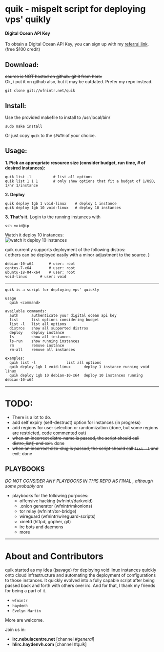 # quik - mispelt script for deploying vps' quikly

#### Digital Ocean API Key
To obtain a Digital Ocean API Key, you can sign up with my [referral link](https://m.do.co/c/c5ace8d7755e). (free $100 credit)

## Download:
~~source is NOT hosted on github. git it from here:~~  
Ok, i put it on github also, but it may be outdated. Prefer my repo instead.
```
git clone git://wfnintr.net/quik 
```

## Install:
Use the provided makefile to install to /usr/local/bin/ 
```
sudo make install
```
Or just copy `quik` to the `$PATH` of your choice.   

## Usage:
**1. Pick an appropriate resource size (consider budget, run time, # of desired instances):**
```
quik list -l          # list all options
quik list 1 1 1       # only show options that fit a budget of 1/USD, 1/hr 1/instance
```

**2. Deploy**
```
quik deploy 1gb 1 void-linux	# deploy 1 instance 
quik deploy 1gb 10 void-linux	# deploy 10 instances
```

**3. That's it.** Login to the running instances with  
```
ssh void@ip
```

Watch it deploy 10 instances:  
![watch it deploy 10 instances](http://wfnintr.net/images/quik_demo_short.gif)

quik currently supports deployment of the following distros:  
( others can be deployed easily with a minor adjustment to the source. )
```
debian-10-x64		# user: root
centos-7-x64		# user: root
ubuntu-18-04-x64	# user: root
void-linux		# user: void
```

---

```
quik is a script for deploying vps' quickly

usage
  quik <command>

available commands:
  auth		authenticate your digital ocean api key
  list		list options considering budget
  list -l	list all options
  distros	show all supported distros
  deploy	deploy instance
  ls		show all instances
  ls-run	show running instances
  rm		remove instance
  rm-all	remove all instances

examples:
  quik list -l				list all options
  quik deploy 1gb 1 void-linux		deploy 1 instance running void linux
  quik deploy 1gb 10 debian-10-x64	deploy 10 instances running debian-10-x64
```

---


# TODO:
- There is a lot to do.
- add self expiry (self-destruct) option for instances (in progress) 
- add regions for user selection or randomization (done, but some regions are restricted, code commented out)
- ~~when an incorrect distro-name is passed, the script should call distro_list() and exit.~~ done
- ~~when an incorrect size-slug is passed, the script should call `list -l` and exit.~~ done

## PLAYBOOKS
*DO NOT CONSIDER ANY PLAYBOOKS IN THIS REPO AS FINAL , although some probably are*
- playbooks for the following purposes:
	- offensive hacking (wfnintr/darkvoid) 
	- .onion generator (wfnintr/mkonions)
	- tor relay (wfnintr/tor-bridge)
	- wireguard (wfnintr/wireguard-scripts)
	- xinetd (httpd, gopher, git)
	- irc bots and daemons 
	- more


---

# About and Contributors 
quik started as my idea (jsavage) for deploying void linux instances quickly onto cloud infrastructure and automating the deployment of configurations to those instances.
It quickly evolved into a fully capable script after being passed back and forth with others over irc. And for that, I thank my friends for being a part of it.   

- `wfnintr` 
- `haydenh`
- `Evelyn Martin`

More are welcome. 

Join us in:  
- **irc.nebulacentre.net** [channel *#general*]
- **hlirc.haydenvh.com** [channel *#quik*]
